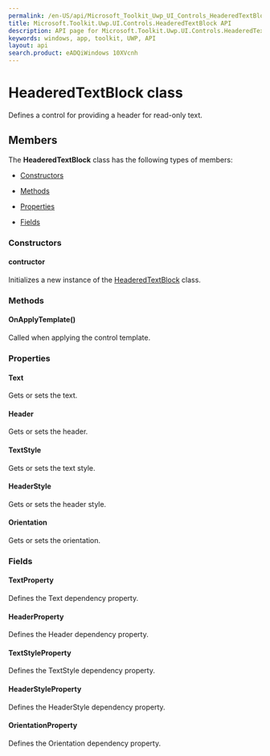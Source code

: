 ```yaml
---
permalink: /en-US/api/Microsoft_Toolkit_Uwp_UI_Controls_HeaderedTextBlock.htm
title: Microsoft.Toolkit.Uwp.UI.Controls.HeaderedTextBlock API 
description: API page for Microsoft.Toolkit.Uwp.UI.Controls.HeaderedTextBlock
keywords: windows, app, toolkit, UWP, API
layout: api
search.product: eADQiWindows 10XVcnh
---
```



# HeaderedTextBlock class

Defines a control for providing a header for read-only text.

## Members

The **HeaderedTextBlock** class has the following types of members:

* [Constructors](#Constructors)

* [Methods](#Methods)

* [Properties](#Properties)

* [Fields](#Fields)

### Constructors

#### contructor

Initializes a new instance of the [HeaderedTextBlock](Microsoft_Toolkit_Uwp_UI_Controls_HeaderedTextBlock.htm) class.



### Methods

#### OnApplyTemplate()

Called when applying the control template.



### Properties

#### Text

Gets or sets the text.



#### Header

Gets or sets the header.



#### TextStyle

Gets or sets the text style.



#### HeaderStyle

Gets or sets the header style.



#### Orientation

Gets or sets the orientation.



### Fields

#### TextProperty

Defines the Text dependency property.



#### HeaderProperty

Defines the Header dependency property.



#### TextStyleProperty

Defines the TextStyle dependency property.



#### HeaderStyleProperty

Defines the HeaderStyle dependency property.



#### OrientationProperty

Defines the Orientation dependency property.


